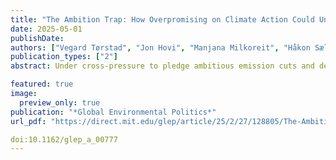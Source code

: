 ```yaml
---
title: "The Ambition Trap: How Overpromising on Climate Action Could Undermine the Paris Agreement"
date: 2025-05-01
publishDate: 
authors: ["Vegard Tørstad", "Jon Hovi", "Manjana Milkoreit", "Håkon Sælen", "Andreas Kokkvoll Tveit"]
publication_types: ["2"]
abstract: Under cross-pressure to pledge ambitious emission cuts and deliver concrete policy action, climate policymakers must navigate the tension between ambition and implementation prospects. Achieving the Paris Agreement’s long-term targets is possible only if countries make highly ambitious climate pledges. However, very ambitious pledges might engender widespread implementation failure. Devoid of enforcement mechanisms, the Paris Agreement risks an “ambition trap” whereby policymakers pledge ever more ambitious targets without the willingness or capability to ensure these targets’ implementation. Arguing that the difficulties of implementing highly ambitious pledges might threaten the long-term credibility of international climate cooperation, we report two main empirical findings. First, the ambitiousness of existing nationally determined contributions (NDCs) is inversely related to implementation likelihood, indicating a trade-off between pledges’ ambition and implementation prospects. Second, a conjoint experiment in five major democracies shows that the public is (far) more concerned with emission targets’ implementation likelihood than with their stringency (ambitiousness). Our findings suggest that maintaining the Paris Agreement’s long-term credibility requires aligning NDCs’ ambitiousness with feasible implementation. In short, emission targets must be ambitious, yet realistic.

featured: true
image:
  preview_only: true
publication: "*Global Environmental Politics*"
url_pdf: "https://direct.mit.edu/glep/article/25/2/27/128805/The-Ambition-Trap-How-Overpromising-on-Climate"

doi:10.1162/glep_a_00777 
---
```


